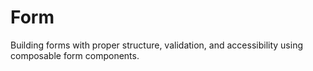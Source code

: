 # Form

Building forms with proper structure, validation, and accessibility using composable form components.
